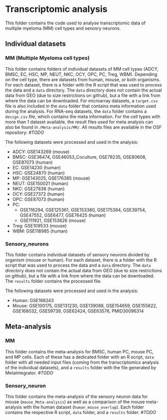 # Transcriptomic analysis

This folder contains the code used to analyse transcriptomic data of multiple myeloma (MM) cell types and senosry neurons. 

## Individual datasets

### MM (Multiple Myeloma cell types)

This folder contains folders of individual datasets of MM cell types (ADCY, BMSC, EC, HSC, MP, NEUT, NKC, OCY, OPC, PC, Treg, WBM). Depending on the cell type, there are datasets from human, mouse, or both organisms.  
For each dataset, there is a folder with the R script that was used to process the data and a `data` directory. The `data` directory does not contain the actual data from GEO (due to size restrictions on github), but a file with a link from where the data can be downloaded. For microarray datasets, a `target.csv` file is also included in the `data` folder that contains meta information used during the analysis. For RNA-seq datasets, the `data` folder contains a `design.csv` file, which contains the meta information. For the cell types with more than 1 dataset available, the result files used for meta analysis can also be found in `/Meta-analysis/MM/`. All results files are available in the OSF repository: *#TODO*  

The following datasets were processed and used in the analysis: 
- ADCY: GSE143269 (mouse)
- BMSC: GSE36474, GSE46053_Coculture, GSE78235, GSE80608, GSE87073 (human)
- EC: GSE14230 (human)
- HSC: GSE24870  (human)
- MP: GSE143025, GSE176385 (mouse)
- NEUT: GSE150021 (human)
- NKC: GSE27838 (human)
- OCY: GSE27372 (human)
- OPC: GSE87073 (human)
- PC: 
	- GSE116294, GSE125361, GSE153380, GSE175384, GSE39754, GSE47552, GSE6477, GSE76425 (human)
	- GSE111921, GSE153626 (mouse)
- Treg: GSE109533 (mouse)
- WBM: GSE118985 (human)

### Sensory_neurons

This folder contains individual datasets of sensory neurons divided by organism (mouse or human). For each dataset, there is a folder with the R script that was used to process the data and a `data` directory. The `data` directory does not contain the actual data from GEO (due to size restrictions on github), but a file with a link from where the data can be downloaded. The `results` folder contains the processed file. 

The following datasets were processed and used in the analysis: 
- Human: GSE168243
- Mouse: GSE100175, GSE131230, GSE139088, GSE154659, GSE155622, GSE168032, GSE59739, GSE62424, GSE63576, PMID30096314

## Meta-analysis

### MM 

This folder contains the meta-analysis for BMSC, human PC, mouse PC, and MP cells. Each of these has a dedicated folder with an R script, `data` folder with all needed input files (coming from the transcriptomics analysis of the individual datasets), and a `results` folder with the file generated by MetaIntegrator. *#TODO*  

### Sensory_neuron

This folder contains the meta-analysis of the sensory neuron data for mouse (`mouse_Meta-analysis`) as well as a comparison of the mouse meta-analysis with the human dataset (`human_mouse_overlap`). Each folder contains the respective R script, `data` folder, and a `results` folder. *#TODO*  

